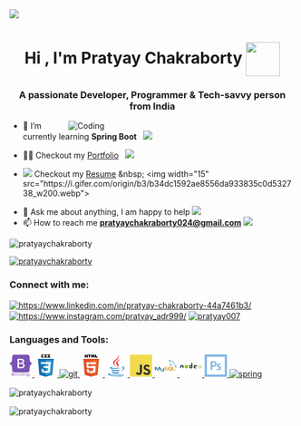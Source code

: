 <img src="https://beinsure.com/wp-content/uploads/2022/10/1-4.jpg">
<!-- <img width="100" height="100"  align="center" src="https://media.tenor.com/fFWcjOYqpWMAAAAM/jasgagger-jason.gif" > -->
<h1 align="center">Hi , I'm Pratyay Chakraborty  <img width="60" height="60"  align="center" src="https://media.tenor.com/fFWcjOYqpWMAAAAM/jasgagger-jason.gif" > </h1>
<h3 align="center">A passionate Developer, Programmer & Tech-savvy person from India</h3>


<img align="right" alt="Coding" width="400" src="https://i.pinimg.com/originals/5a/ab/23/5aab239aeaf861b629f3eac134d6bf74.gif">

- 🌱 I’m currently learning **Spring Boot** &nbsp; <img width="15" src="https://i.gifer.com/origin/b3/b34dc1592ae8556da933835c0d532738_w200.webp">

<!-- Portfolio -->
- 👨‍💻 Checkout my [Portfolio](https://pratyaychakraborty.github.io/PatyayChakraborty.github.io/) &nbsp; <img width="15" src="https://i.gifer.com/origin/b3/b34dc1592ae8556da933835c0d532738_w200.webp">


<!-- Resume -->
-  <img width="20" src = "https://user-images.githubusercontent.com/66555692/190847273-1a125e30-6bb9-4221-916f-47ef6d774f58.png" > Checkout my [Resume]([https://drive.google.com/drive/u/0/folders/1hlj2RywFQLkkBV4wIhilqpkFpqdpp7dK](https://drive.google.com/file/d/1PRobhkecI-gexVUy3AOgfaonP9d-MlsF/view?usp=sharing)) &nbsp; <img width="15" src="https://i.gifer.com/origin/b3/b34dc1592ae8556da933835c0d532738_w200.webp">


<!-- <img width="30" src = "https://user-images.githubusercontent.com/66555692/190847273-1a125e30-6bb9-4221-916f-47ef6d774f58.png" > -->


- 💬 Ask me about anything, I am happy to help <img width="15" src="https://i.gifer.com/origin/b3/b34dc1592ae8556da933835c0d532738_w200.webp">
- 📫 How to reach me **pratyaychakraborty024@gmail.com** <img width="15" src="https://i.gifer.com/origin/b3/b34dc1592ae8556da933835c0d532738_w200.webp">

<p align="left"> <img src="https://komarev.com/ghpvc/?username=pratyaychakraborty&label=Profile%20views&color=0e75b6&style=flat" alt="pratyaychakraborty" /> </p>

<p align="left"> <a href="https://github.com/ryo-ma/github-profile-trophy"><img src="https://github-profile-trophy.vercel.app/?username=pratyaychakraborty" alt="pratyaychakraborty" /></a> </p>



<h3 align="left">Connect with me:</h3>
<p align="left">
<a href="https://linkedin.com/in/https://www.linkedin.com/in/pratyay-chakraborty-44a7461b3/" target="blank"><img align="center" src="https://raw.githubusercontent.com/rahuldkjain/github-profile-readme-generator/master/src/images/icons/Social/linked-in-alt.svg" alt="https://www.linkedin.com/in/pratyay-chakraborty-44a7461b3/" height="30" width="40" /></a>
<a href="https://instagram.com/https://www.instagram.com/pratyay_adr999/" target="blank"><img align="center" src="https://raw.githubusercontent.com/rahuldkjain/github-profile-readme-generator/master/src/images/icons/Social/instagram.svg" alt="https://www.instagram.com/pratyay_adr999/" height="30" width="40" /></a>
<a href="https://www.leetcode.com/pratyay007" target="blank"><img align="center" src="https://raw.githubusercontent.com/rahuldkjain/github-profile-readme-generator/master/src/images/icons/Social/leet-code.svg" alt="pratyay007" height="30" width="40" /></a>
</p>

<h3 align="left">Languages and Tools:</h3>
<p align="left"> <a href="https://getbootstrap.com" target="_blank" rel="noreferrer"> <img src="https://raw.githubusercontent.com/devicons/devicon/master/icons/bootstrap/bootstrap-plain-wordmark.svg" alt="bootstrap" width="40" height="40"/> </a> <a href="https://www.w3schools.com/css/" target="_blank" rel="noreferrer"> <img src="https://raw.githubusercontent.com/devicons/devicon/master/icons/css3/css3-original-wordmark.svg" alt="css3" width="40" height="40"/> </a> <a href="https://git-scm.com/" target="_blank" rel="noreferrer"> <img src="https://www.vectorlogo.zone/logos/git-scm/git-scm-icon.svg" alt="git" width="40" height="40"/> </a> <a href="https://www.w3.org/html/" target="_blank" rel="noreferrer"> <img src="https://raw.githubusercontent.com/devicons/devicon/master/icons/html5/html5-original-wordmark.svg" alt="html5" width="40" height="40"/> </a> <a href="https://www.java.com" target="_blank" rel="noreferrer"> <img src="https://raw.githubusercontent.com/devicons/devicon/master/icons/java/java-original.svg" alt="java" width="40" height="40"/> </a> <a href="https://developer.mozilla.org/en-US/docs/Web/JavaScript" target="_blank" rel="noreferrer"> <img src="https://raw.githubusercontent.com/devicons/devicon/master/icons/javascript/javascript-original.svg" alt="javascript" width="40" height="40"/> </a> <a href="https://www.mysql.com/" target="_blank" rel="noreferrer"> <img src="https://raw.githubusercontent.com/devicons/devicon/master/icons/mysql/mysql-original-wordmark.svg" alt="mysql" width="40" height="40"/> </a> <a href="https://nodejs.org" target="_blank" rel="noreferrer"> <img src="https://raw.githubusercontent.com/devicons/devicon/master/icons/nodejs/nodejs-original-wordmark.svg" alt="nodejs" width="40" height="40"/> </a> <a href="https://www.photoshop.com/en" target="_blank" rel="noreferrer"> <img src="https://raw.githubusercontent.com/devicons/devicon/master/icons/photoshop/photoshop-line.svg" alt="photoshop" width="40" height="40"/> </a> <a href="https://spring.io/" target="_blank" rel="noreferrer"> <img src="https://www.vectorlogo.zone/logos/springio/springio-icon.svg" alt="spring" width="40" height="40"/> </a> </p>

<p><img align="center" src="https://github-readme-stats.vercel.app/api/top-langs?username=pratyaychakraborty&show_icons=true&locale=en&layout=compact" alt="pratyaychakraborty" /></p>

<p><img align="center" src="https://github-readme-streak-stats.herokuapp.com/?user=pratyaychakraborty&" alt="pratyaychakraborty" /></p>
